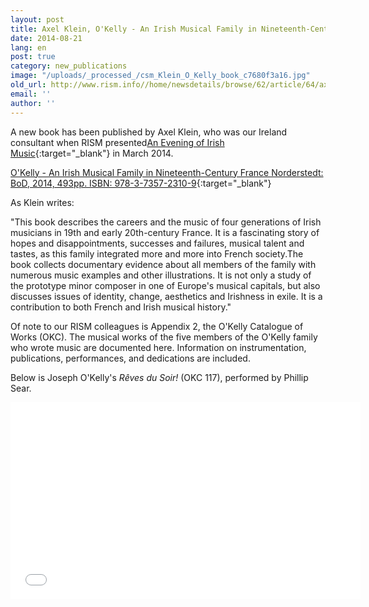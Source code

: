 ```yaml
---
layout: post
title: Axel Klein, O'Kelly - An Irish Musical Family in Nineteenth-Century France
date: 2014-08-21
lang: en
post: true
category: new_publications
image: "/uploads/_processed_/csm_Klein_O_Kelly_book_c7680f3a16.jpg"
old_url: http://www.rism.info//home/newsdetails/browse/62/article/64/axel-klein-okelly-an-irish-musical-family-in-nineteenth-century-france.html
email: ''
author: ''
---
```



A new book has been published by Axel Klein, who was our Ireland consultant when RISM presented[An Evening of Irish Music](/events/2014/02/24/an-evening-of-irish-music.html){:target="_blank"} in March 2014.

[O'Kelly - An Irish Musical Family in Nineteenth-Century France Norderstedt: BoD, 2014, 493pp. ISBN: 978-3-7357-2310-9](http://axelklein.de/publications/books/){:target="_blank"}

As Klein writes:

"This book describes the careers and the music of four generations of Irish musicians in 19th and early 20th-century France. It is a fascinating story of hopes and disappointments, successes and failures, musical talent and tastes, as this family integrated more and more into French society.The book collects documentary evidence about all members of the family with numerous music examples and other illustrations. It is not only a study of the prototype minor composer in one of Europe's musical capitals, but also discusses issues of identity, change, aesthetics and Irishness in exile. It is a contribution to both French and Irish musical history."

Of note to our RISM colleagues is Appendix 2, the O'Kelly Catalogue of Works (OKC). The musical works of the five members of the O'Kelly family who wrote music are documented here. Information on instrumentation, publications, performances, and dedications are included.

Below is Joseph O'Kelly's _Rêves du Soir!_ (OKC 117), performed by Phillip Sear.

<iframe width="560" height="315" src="//www.youtube.com/embed/u5mkmW2rBPE" frameborder="0" allowfullscreen></iframe>